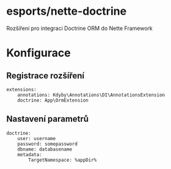 # esports/nette-doctrine #

Rozšíření pro integraci Doctrine ORM do Nette Framework

# Konfigurace #

## Registrace rozšíření ##

```
extensions:
	annotations: Kdyby\Annotations\DI\AnnotationsExtension
	doctrine: App\OrmExtension
```

## Nastavení parametrů ##
```
doctrine:
	user: username
	password: somepassword
	dbname: databasename
	metadata:
		TargetNamespace: %appDir%
```